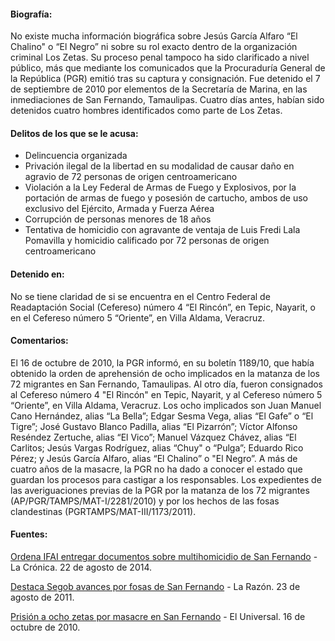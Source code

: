 #### **Biografía:**

No existe mucha información biográfica sobre Jesús García Alfaro “El Chalino" o “El Negro” ni sobre su rol exacto dentro de la organización criminal Los Zetas. Su proceso penal tampoco ha sido clarificado a nivel público, más que mediante los comunicados que la Procuraduría General de la República (PGR) emitió tras su captura y consignación. 
Fue detenido el 7 de septiembre de 2010 por elementos de la Secretaría de Marina, en las inmediaciones de San Fernando, Tamaulipas. Cuatro días antes, habían sido detenidos  cuatro hombres identificados como parte de Los Zetas.


#### **Delitos de los que se le acusa:**

* Delincuencia organizada
* Privación ilegal de la libertad en su modalidad de causar daño en agravio de 72 personas de origen centroamericano
* Violación a la Ley Federal de Armas de Fuego y Explosivos, por la portación de armas de fuego y posesión de cartucho, ambos de uso exclusivo del Ejército, Armada y Fuerza Aérea
* Corrupción de personas menores de 18 años
* Tentativa de homicidio con agravante de ventaja de Luis Fredi Lala Pomavilla y homicidio calificado por 72 personas de origen centroamericano


#### **Detenido en:** 

No se tiene claridad de si se encuentra en  el Centro Federal de Readaptación Social (Cefereso) número 4 “El Rincón”, en Tepic, Nayarit, o en el Cefereso número 5 “Oriente”, en Villa Aldama, Veracruz.

#### **Comentarios:** 
El 16 de octubre de 2010, la PGR informó, en su boletín 1189/10, que había obtenido la orden de aprehensión de ocho implicados en la matanza de los 72 migrantes en San Fernando, Tamaulipas. Al otro día, fueron consignados al Cefereso número 4 "El Rincón" en Tepic, Nayarit, y al Cefereso número 5 “Oriente”, en Villa Aldama, Veracruz.
Los ocho implicados son Juan Manuel Cano Hernández, alias “La Bella”; Edgar Sesma Vega, alias “El Gafe” o “El Tigre”; José Gustavo Blanco Padilla, alias “El Pizarrón”;  Víctor Alfonso Reséndez Zertuche, alias “El Vico”; Manuel Vázquez Chávez, alias “El Carlitos; Jesús Vargas Rodríguez, alias “Chuy" o “Pulga”; Eduardo Rico Pérez; y Jesús García Alfaro, alias “El Chalino” o "El Negro”. 
A más de cuatro años de la masacre, la PGR no ha dado a conocer el estado que guardan los procesos para castigar a los responsables.
Los expedientes de las averiguaciones previas de la PGR por la matanza de los 72 migrantes (AP/PGR/TAMPS/MAT-I/2281/2010) y por los hechos de las fosas clandestinas (PGRTAMPS/MAT-III/1173/2011).


#### **Fuentes:**

<a href="http://www.cronica.com.mx/notas/2014/852545.html" target="_blank">Ordena IFAI entregar documentos sobre multihomicidio de San Fernando</a> - La Crónica. 22 de agosto de 2014.

<a href="http://www.razon.com.mx/spip.php?article89189" target="_blank">Destaca Segob avances por fosas de San Fernando</a> - La Razón. 23 de agosto de 2011.

<a href="http://www.eluniversal.com.mx/notas/716759.html" target="_blank">Prisión a ocho zetas por masacre en San Fernando</a> - El Universal. 16 de octubre de 2010.






